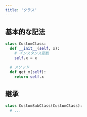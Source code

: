 ```yaml
---
title: 'クラス'
---
```


## 基本的な記法
```py
class CustomClass:
  def __init__(self, x):
    # インスタンス変数
    self.x = x

  # メソッド
  def get_x(self):
    return self.x
```

## 継承
```py
class CustomSubClass(CustomClass):
  # ...
```